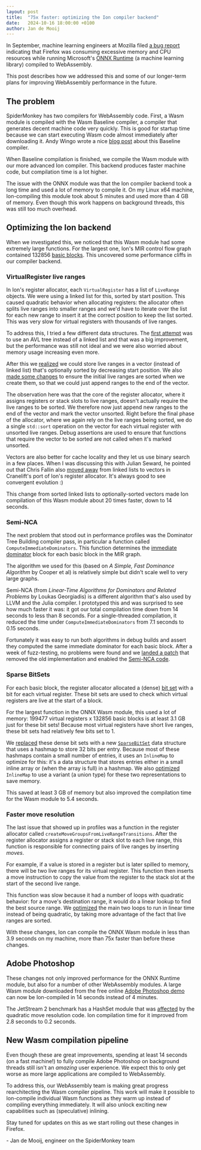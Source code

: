 ```yaml
---
layout: post
title:  "75x faster: optimizing the Ion compiler backend"
date:   2024-10-16 18:00:00 +0100
author: Jan de Mooij
---
```


In September, machine learning engineers at Mozilla filed [a bug report](https://bugzilla.mozilla.org/show_bug.cgi?id=1916442) indicating that Firefox was consuming excessive memory and CPU resources while running Microsoft's [ONNX Runtime](https://github.com/microsoft/onnxruntime) (a machine learning library) compiled to WebAssembly.

This post describes how we addressed this and some of our longer-term plans for improving WebAssembly performance in the future.

## The problem

SpiderMonkey has two compilers for WebAssembly code. First, a Wasm module is compiled with the Wasm Baseline compiler, a compiler that generates decent machine code very quickly. This is good for startup time because we can start executing Wasm code almost immediately after downloading it. Andy Wingo wrote a nice [blog post](https://wingolog.org/archives/2020/03/25/firefoxs-low-latency-webassembly-compiler) about this Baseline compiler.

When Baseline compilation is finished, we compile the Wasm module with our more advanced Ion compiler. This backend produces faster machine code, but compilation time is a lot higher.

The issue with the ONNX module was that the Ion compiler backend took a long time and used a lot of memory to compile it. On my Linux x64 machine, Ion-compiling this module took about 5 minutes and used more than 4 GB of memory. Even though this work happens on background threads, this was still too much overhead.

## Optimizing the Ion backend

When we investigated this, we noticed that this Wasm module had some extremely large functions. For the largest one, Ion's MIR control flow graph contained 132856 [basic blocks](https://en.wikipedia.org/wiki/Basic_block). This uncovered some performance cliffs in our compiler backend.

### VirtualRegister live ranges

In Ion's register allocator, each `VirtualRegister` has a list of `LiveRange` objects. We were using a linked list for this, sorted by start position. This caused quadratic behavior when allocating registers: the allocator often splits live ranges into smaller ranges and we'd have to iterate over the list for each new range to insert it at the correct position to keep the list sorted. This was very slow for virtual registers with thousands of live ranges.

To address this, I tried a few different data structures. The [first attempt](https://bugzilla.mozilla.org/show_bug.cgi?id=1916442#c17) was to use an AVL tree instead of a linked list and that was a big improvement, but the performance was still not ideal and we were also worried about memory usage increasing even more.

After this we [realized](https://bugzilla.mozilla.org/show_bug.cgi?id=1918970) we could store live ranges in a vector (instead of linked list) that's optionally sorted by decreasing start position. We also [made some changes](https://bugzilla.mozilla.org/show_bug.cgi?id=1917817) to ensure the initial live ranges are sorted when we create them, so that we could just append ranges to the end of the vector.

The observation here was that the core of the register allocator, where it assigns registers or stack slots to live ranges, doesn't actually require the live ranges to be sorted. We therefore now just append new ranges to the end of the vector and mark the vector unsorted. Right before the final phase of the allocator, where we again rely on the live ranges being sorted, we do a single `std::sort` operation on the vector for each virtual register with unsorted live ranges. Debug assertions are used to ensure that functions that require the vector to be sorted are not called when it's marked unsorted.

Vectors are also better for cache locality and they let us use binary search in a few places. When I was discussing this with Julian Seward, he pointed out that Chris Fallin also [moved away](https://cfallin.org/blog/2022/06/09/cranelift-regalloc2/) from linked lists to vectors in Cranelift's port of Ion's register allocator. It's always good to see convergent evolution :)

This change from sorted linked lists to optionally-sorted vectors made Ion compilation of this Wasm module about 20 times faster, down to 14 seconds.

### Semi-NCA

The next problem that stood out in performance profiles was the Dominator Tree Building compiler pass, in particular a function called `ComputeImmediateDominators`. This function determines the [immediate dominator](https://en.wikipedia.org/wiki/Dominator_\(graph_theory\)) block for each basic block in the MIR graph.

The algorithm we used for this (based on *A Simple, Fast Dominance Algorithm* by Cooper et al) is relatively simple but didn't scale well to very large graphs.

Semi-NCA (from *Linear-Time Algorithms for Dominators and Related Problems* by Loukas Georgiadis) is a different algorithm that's also used by LLVM and the Julia compiler. I prototyped this and was surprised to see how much faster it was: it got our total compilation time down from 14 seconds to less than 8 seconds. For a single-threaded compilation, it reduced the time under `ComputeImmediateDominators` from 7.1 seconds to 0.15 seconds.

Fortunately it was easy to run both algorithms in debug builds and assert they computed the same immediate dominator for each basic block. After a week of fuzz-testing, no problems were found and we [landed a patch](https://bugzilla.mozilla.org/show_bug.cgi?id=1919025) that removed the old implementation and enabled the [Semi-NCA code](https://searchfox.org/mozilla-central/rev/d56687458d4e6e8882c4b740e78413a0f0a69d59/js/src/jit/DominatorTree.cpp#19).

### Sparse BitSets

For each basic block, the register allocator allocated a (dense) [bit set](https://en.wikipedia.org/wiki/Bit_array) with a bit for each virtual register. These bit sets are used to check which virtual registers are live at the start of a block.

For the largest function in the ONNX Wasm module, this used a lot of memory: 199477 virtual registers x 132856 basic blocks is at least 3.1 GB just for these bit sets\! Because most virtual registers have short live ranges, these bit sets had relatively few bits set to 1\.

We [replaced](https://bugzilla.mozilla.org/show_bug.cgi?id=1920430) these dense bit sets with a new [`SparseBitSet`](https://searchfox.org/mozilla-central/source/js/src/jit/SparseBitSet.h) data structure that uses a hashmap to store 32 bits per entry. Because most of these hashmaps contain a small number of entries, it uses an `InlineMap` to optimize for this: it's a data structure that stores entries either in a small inline array or (when the array is full) in a hashmap. We also [optimized](https://bugzilla.mozilla.org/show_bug.cgi?id=1920433) `InlineMap` to use a variant (a union type) for these two representations to save memory.

This saved at least 3 GB of memory but also improved the compilation time for the Wasm module to 5.4 seconds.

### Faster move resolution

The last issue that showed up in profiles was a function in the register allocator called `createMoveGroupsFromLiveRangeTransitions`. After the register allocator assigns a register or stack slot to each live range, this function is responsible for connecting pairs of live ranges by inserting *moves*.

For example, if a value is stored in a register but is later spilled to memory, there will be two live ranges for its virtual register. This function then inserts a move instruction to copy the value from the register to the stack slot at the start of the second live range.

This function was slow because it had a number of loops with quadratic behavior: for a move's destination range, it would do a linear lookup to find the best source range. We [optimized](https://bugzilla.mozilla.org/show_bug.cgi?id=1920951) the main two loops to run in linear time instead of being quadratic, by taking more advantage of the fact that live ranges are sorted.

With these changes, Ion can compile the ONNX Wasm module in less than 3.9 seconds on my machine, more than 75x faster than before these changes.

## Adobe Photoshop

These changes not only improved performance for the ONNX Runtime module, but also for a number of other WebAssembly modules. A large Wasm module downloaded from the free online [Adobe Photoshop demo](https://photoshop.adobe.com/discover) can now be Ion-compiled in 14 seconds instead of 4 minutes.

The JetStream 2 benchmark has a HashSet module that was [affected](https://bugzilla.mozilla.org/show_bug.cgi?id=1918970#c14) by the quadratic move resolution code. Ion compilation time for it improved from 2.8 seconds to 0.2 seconds.

## New Wasm compilation pipeline

Even though these are great improvements, spending at least 14 seconds (on a fast machine\!) to fully compile Adobe Photoshop on background threads still isn't an *amazing* user experience. We expect this to only get worse as more large applications are compiled to WebAssembly.

To address this, our WebAssembly team is making great progress rearchitecting the Wasm compiler pipeline. This work will make it possible to Ion-compile individual Wasm functions as they warm up instead of compiling everything immediately. It will also unlock exciting new capabilities such as (speculative) inlining.

Stay tuned for updates on this as we start rolling out these changes in Firefox.

\- Jan de Mooij, engineer on the SpiderMonkey team  


